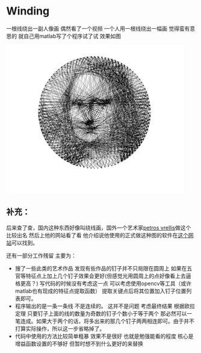 # Winding
一根线绕出一副人像画 
偶然看了一个视频 一个人用一根线绕出一幅画 觉得蛮有意思的 就自己用matlab写了个程序试了试 效果如图

![](untitled.png)

## 补充：
后来查了查，国内这种东西好像叫绕线画，国外一个艺术家[petros vrellis](http://artof01.com/vrellis/)做这个比较出名 然后上他的网站看了看 他介绍说他使用的正式做这种图的软件在[这个网站](https://openframeworks.cc/)可以找到。

还有一部分工作残留 主要为：
- 搜了一些此类的艺术作品 发现有些作品的钉子并不只局限在圆周上 如果在五官等特征点上加上几个钉子效果会更好(但感觉光用圆周上的点好像看上去逼格更高？) 写代码的时候没有考虑这一点 可以考虑使用opencv等工具（或许matlab也有现成的特征点提取函数） 提取关键点后将其位置加入钉子位置列表即可。
- 程序输出的是一条一条线 不是连续的。 这并不是问题 考虑最终结果 根据欧拉定理 只要钉子上面的线的数量为奇数的钉子个数小于等于两个 那必然可以一笔连成。如果大于两个的话，将多出来的那几个钉子两两相连即可。由于并不打算实际操作，所以这一步省略掉了。
- 代码中使用的方法比较简单粗暴 效果不是很好 也就是勉强能看的程度 核心是增益函数设置的不够好 但暂时想不到什么更好的来替换
